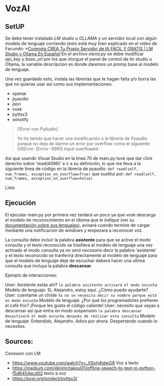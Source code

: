 # VozAI


## SetUP
Se debe tener instalado *LM studio* u *OLLAMA* y un servidor local con algún modelo de lenguaje corriendo (esto está muy bien explicado en el video de Facundo: *[Corengia CREA Tu Propio Servidor de IA FACIL Y GRATIS | LM Studio y Ollama En Español](https://www.youtube.com/watch?v=_XSoh4tdwG8)
En el archivo *elena.py* se debe modificar *api_key* y *base_url* por los que otorgue el panel de control de lm studio u Ollama, la variable *descripcion* es donde daremos un promp base al modelo de lenguaje.


Una vez guardado esto, instala las librerias que te hagan falta y/o borra las que no quieras usar así como sus implementaciones:

* openai
* pyaudio
* json 
* vosk 
* pyttsx3 
* winotify 

>[!Error con PyAudio]
   >
   >Yo he tenido que hacer una modificación a la librería de Pyaudio porque no deja de darme un error por overflow como el siguiente: OSError: [Errno -9981] Input overflowed

Así que usando Visual Studio en la linea 70 de main.py tuve que dar click derecho sobre 'read(4096)' e ir a su definición, lo que me lleva a la siguiente linea de código en la librería de pyaudio:
`def read(self, num_frames, exception_on_overflow=True)`
que sustituí por:
`def read(self, num_frames, exception_on_overflow=False)`

Listo

## Ejecución

El ejecutar main.py por primera vez tardará un poco ya que vosk descarga el modelo de reconocimiento en el idioma que le indique (ver su [documentación sobre sus lenguajes](https://alphacephei.com/vosk/models)), avisará cuando termine de cargar mediante una notificación de windows y empezara a reconocer voz.

La consulta debe incluir la palabra **asistente** para que se active el modo consulta y el texto reconocido se trasfiera al modelo de lenguaje
una vez activado el modo consulta ya *no será necesario* decir la palabra 'asistente' y el texto reconocido se tranferirá directamente al modelo de lenguaje
para que el modelo de lenguaje deje de escuchar deberá hacer una ultima consulta que incluya la palabra **descansar**.


Ejemplo de interacciones:

User: Asistente estás ahí? `la palabra asistente activará el modo escucha`
Modelo de lenguaje: Sí, Alejandro, estoy aquí. ¿Cómo puedo ayudarte?
User: cuentame un chiste `Ya no se necesita decir su nombre porque está en modo escucha`
Modelo de lenguaje: ¿Por qué los programadores prefieren el café frío? ¡Porque les gusta el código caliente!
User: necesito que vayas a descansar así que entra en modo suspensión `la palabra descansar desactivará el modo escucha después de realizar esta consulta`
Modelo de lenguaje: Entendido, Alejandro. Adios por ahora.  Despertando cuando lo necesites.

## Sources:
Conexion con LM
* https://www.youtube.com/watch?v=_XSoh4tdwG8
Voz a texto
* https://medium.com/@nimritakoul01/offline-speech-to-text-in-python-f5d6454ecd02
texto a voz
* https://pypi.org/project/pyttsx3/
